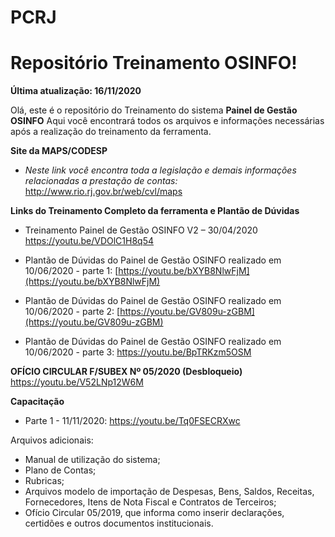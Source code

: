 # PCRJ
# Repositório Treinamento OSINFO!
**Última atualização: 16/11/2020**

Olá, este é o repositório do Treinamento do sistema **Painel de Gestão OSINFO**
Aqui você encontrará todos os arquivos e informações necessárias após a realização do treinamento da ferramenta.

**Site da MAPS/CODESP**
- _Neste link você encontra toda a legislação e demais informações relacionadas a prestação de contas:_
http://www.rio.rj.gov.br/web/cvl/maps

**Links do Treinamento Completo da ferramenta e Plantão de Dúvidas**
- Treinamento Painel de Gestão OSINFO V2 – 30/04/2020
https://youtu.be/VDOlC1H8q54

- Plantão de Dúvidas do Painel de Gestão OSINFO realizado em 10/06/2020 - parte 1:
[https://youtu.be/bXYB8NlwFjM](https://youtu.be/bXYB8NlwFjM)
  
- Plantão de Dúvidas do Painel de Gestão OSINFO realizado em 10/06/2020 - parte 2:
[https://youtu.be/GV809u-zGBM](https://youtu.be/GV809u-zGBM)
 
- Plantão de Dúvidas do Painel de Gestão OSINFO realizado em 10/06/2020 - parte 3:
https://youtu.be/BpTRKzm5OSM

**OFÍCIO CIRCULAR F/SUBEX Nº 05/2020 (Desbloqueio)**
https://youtu.be/V52LNp12W6M

**Capacitação**
- Parte 1 - 11/11/2020: https://youtu.be/Tq0FSECRXwc

Arquivos adicionais:
- Manual de utilização do sistema;
- Plano de Contas;
- Rubricas;
- Arquivos modelo de importação de Despesas, Bens, Saldos, Receitas, Fornecedores, Itens de Nota Fiscal e Contratos de Terceiros;
- Ofício Circular 05/2019, que informa como inserir declarações, certidões e outros documentos institucionais.
